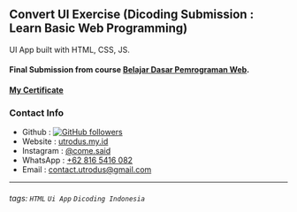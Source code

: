 ## Convert UI Exercise (Dicoding Submission : Learn Basic Web Programming)
UI App built with HTML, CSS, JS.

#### Final Submission from course [Belajar Dasar Pemrograman Web](https://www.dicoding.com/academies/123).
#### [My Certificate](https://www.dicoding.com/certificates/ON9ZO8J36PG5) 


### Contact Info
- Github : [![GitHub followers](https://img.shields.io/github/followers/utrodus.svg?style=social&label=Follow&maxAge=2592000)](https://github.com/utrodus?tab=followers) 
- Website : [utrodus.my.id](https://utrodus.my.id)
- Instagram : [@come.said](https://www.instagram.com/utrodus)
- WhatsApp : [+62 816 5416 082](https://wa.me/628165416082)
- Email : [contact.utrodus@gmail.com](mailto:contact.utrodus@gmail.com)

---

###### tags: `HTML` `Ui App` `Dicoding Indonesia`
